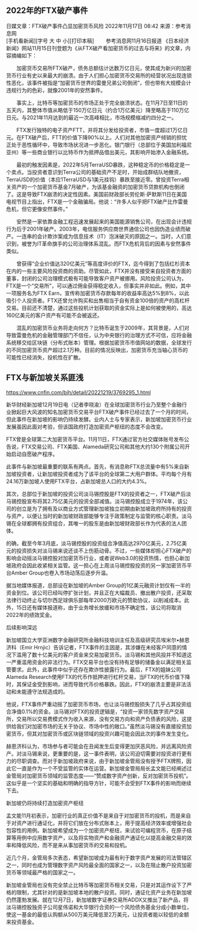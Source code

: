 

##  2022年的FTX破产事件

日媒文章：FTX破产事件凸显加密货币风险
2022年11月17日 08:42   来源：参考消息网   
[手机看新闻][字号 大 中 小][打印本稿]
　　参考消息网11月16日报道 《日本经济新闻》网站11月15日刊登题为《从FTX破产看加密货币的过去与将来》的文章，内容摘编如下：

　　加密货币交易所FTX破产，债务总额估计达数万亿日元，使其成为新兴的加密货币行业有史以来最大的崩溃。由于人们担心加密货币交易所的经营状况出现连锁性恶化，该事件被指是“加密货币世界的雷曼兄弟公司倒闭”，但也带有大规模会计违规行为的色彩，就像2001年的安然事件。

　　事实上，比特币等加密货币的市场正处于完全崩溃状态。在11月7日至11日的五天内，其整体市值从略低于150万亿日元（约合1万亿美元）降至略高于110万亿日元。与2021年11月达到的最近一次高峰相比，市场规模缩减约四分之一。

　　FTX发行独特的电子资产FTT，并将其分发给投资者，市值一度超过1万亿日元。在FTX破产后，FTT的价值下降90%以上。人们对其他加密资产倾销的担忧正处于恶性循环中，导致市场状况进一步恶化。银门银行（总部位于美国加利福尼亚州）等一些商业银行以比特币作为抵押品借出美元，其影响开始渗入金融系统。

　　最初的触发因素是，2022年5月TerraUSD暴跌，这种稳定币的价格稳定是一个卖点。当投资者意识到Terra公司的基础资产不足时，开始成群结队地撤资，TerraUSD的价值（本应1TerraUSD与1美元挂钩）暴跌至接近零。曾投资Terra相关资产的一个加密货币基金7月破产，为该基金融资的加密货币贷款机构也倒闭了。这是导致FTX崩溃的决定性因素。美国前财政部长劳伦斯·萨默斯11日在美国电视节目上指出，FTX是一个金融骗局。他说：“许多人似乎把FTX破产比作雷曼危机，但它更像安然事件。”

　　安然是一家依靠金融工程迅速发展起来的美国能源销售公司，在出现会计违规行为后于2001年破产。2003年，电信服务供应商世界通信公司也因伪造业绩而破产。一连串的会计欺诈案成为信息技术（IT）泡沫破灭的原因之一。当时，人们意识到，被誉为IT革命旗手的公司治理体系混乱。而FTX危机背后的因素与安然事件类似。

　　曾获得“企业价值达320亿美元”等高度评价的FTX，迄今得到了包括红杉资本在内的一些主要风险投资商的资助。尽管如此，FTX并没有接受来自投资者方面的董事，封闭的公司治理模式极有可能导致客户资产被挪用。风险投资公司认为，FTX是一个“交易所”，可以通过佣金获得稳定收入，但事实并非如此。例如，其中一项服务名为FTX Earn，宣传称加密货币存款每年的收益率高达5%到8%，以此吸引个人投资者。FTX还曾允许购买和出售相当于自有资金100倍的资产的高杠杆交易。目前还不清楚，通过这些投机计划获取的资金实际上是如何被使用的，高达160亿美元的客户资产有可能不会被返还。

　　混乱的加密货币业务将走向何方？比特币诞生于2009年，其背景是，人们对导致雷曼危机的金融管理部门不信任，认为中央银行的治理方式不可信，应将金融系统移交给区块链（分布式账本）管理。根据加密货币市值网站的数据，全球发行的不同加密货币资产超过2.1万种。目前的情况反映出，加密货币充当轴心货币的可能性已经消失，投机性在扩散。


## FTX与新加坡关系匪浅

https://www.cnfin.com/bjh/detail/20221219/3769295_1.html

新华财经新加坡12月19日电（记者李晓渝）在全球加密货币行业乃至整个金融行业掀起巨大风波的知名加密货币交易平台FTX破产事件已经过去了一个月的时间，但此事件在新加坡的影响仍持续发酵。业内人士与专家表示，新加坡加密货币行业发展虽因此面对考验，但该国政府打造加密资产枢纽的态度不会改变。



FTX曾是全球第二大加密货币平台。11月11日，FTX通过官方社交媒体账号发布公告说，FTX交易公司、FTX美国、Alameda研究公司和其他大约130个附属公司开始启动自愿破产程序。

此事件与新加坡最重要的联系有两点。首先，有消息称FTX总流量中有5%来自新加坡投资者，让新加坡投资者成为了该平台的全球第二大用户群体。平均每个月有24.16万新加坡人使用FTX平台，占新加坡总人口的大约4.3%。

其次，总部位于新加坡的投资公司淡马锡控股是FTX的投资者之一，FTX破产后淡马锡控股宣布将其2.75亿美元的投资全部减值。淡马锡控股成立于1974年，该公司的创立是为了拥有及以商业方式管理新加坡独立初期由新加坡政府所持有的投资与资产，以便让当时的新加坡财政部能够专注于政策制定与监管的核心职责。淡马锡在全球都拥有投资组合，其唯一的股东是由新加坡财政部长作为代表的法人团体。



的确，截至今年3月底，淡马锡控股的投资组合净值高达2970亿美元，2.75亿美元的投资损失对淡马锡来说还谈不上伤筋动骨。不过，一些媒体却担心FTX破产的影响会动摇淡马锡控股对加密货币行业，或者说Web3.0的投资热情，也担心新加坡政府会因此收紧相关监管。这一担心在上周淡马锡控股投资的另一家加密货币平台Amber Group也卷入市场动荡后逐步升温。

据当地媒体报道，总部设在新加坡的Amber Group的1亿美元融资计划仅有一半的资金到位。该公司已经叫停扩张计划，并且正在大幅裁员、撤出散户投资，还采取法律行动终止与切尔西足球俱乐部每年2000万欧元的赞助协议，以削减成本。此外，15日还有媒体报道称，由于业务增长放缓和市场不确定性，该公司将取消2022年的绩效奖金。

后续影响深远

新加坡国立大学亚洲数字金融研究所金融科技培训主任及高级研究员埃米尔•赫恩济科（Emir Hrnjic）告诉记者，FTX事件的主因是，其涉嫌在未经客户同意的情况下滥用了数十亿美元的客户资金来交易加密货币。淡马锡和其他风投并不知道这一严重滥用资金的非法行为。FTX交易平台也没有持有足够的储备金以满足相关监管要求。此外，此事件中似乎还存在欺诈性披露行为。最后，FTX的姐妹公司Alameda Research使用FTX的代币作抵押进行杠杆交易，当FTX的代币价值下降时，其保证金受到影响，进而导致代币价格暴跌。因此，FTX的崩溃主要是非法活动和未能遵守法规造成的。

他说，FTX事件严重动摇了加密货币市场，也让淡马锡控股损失了几乎占其投资组合净值0.1%的资金。淡马锡对FTX的投资逻辑是，“投资一家领先数字资产交易所，交易所以交易费模式作为收入来源，没有交易方向和资产负债表的风险，这提供给我们对加密市场的无关于协议、市场中性的敞口。”虽然淡马锡没有直接投资加密货币，但其对加密货币或区块链领域的投资兴趣可能会因此次的事件发生变化。

赫恩济科认为，市场参与者可能会在丑闻发生后变得更加厌恶风险，并远离风险资产。对淡马锡来说，更重要的是，这一事件表明，该公司迫切需要对投资进行更有力的尽职调查。而对于新加坡政府来说，由于新加坡金管局没有授予FTX牌照，因此它一直是作为一个不受监管的实体在运营。新加坡金管局局长孟文能已经阐述过金管局对加密货币领域的监管态度——“赞成数字资产创新，反对加密货币投机”。这似乎是一个坚实的基础和明确的指导方针，可能不会受到FTX事件的影响而继续下去。

新加坡仍将持续打造加密资产枢纽

孟文能11月初表示，加密行业的真正价值不是来自于对加密货币的投机，而是来自于对资产进行通证化，并将它们放在分布式账本上，用于提高经济效率或增强社会包容性的用例。新加坡希望成为一个加密资产枢纽，来试验可编程货币，在原子结算等用例中应用数字资产，以及将实物资产和金融资产通证化以提高金融交易的效率和降低风险，而不是来从事加密货币的交易和投机。

近几个月，金管局多次表态，希望新加坡成为最有利于数字资产发展的司法管辖区之一，同时也成为管理数字资产风险最全面的国家之一，以及在阻止散户投资加密货币等领域最严格的国家之一。

新加坡金管局也没有完全禁止比特币等加密货币相关交易，只是对其运作设下了严格的限制，尤其针对的是新加坡本地的散户投资。同时，通证化资产业务在新加坡仍然蓬勃发展。就在12月7日，新加坡数字证券交易所ADDX又推出了新产品，将淡马锡控股独资子公司星伟诺和大华银行合资的一个风险债务基金分成小数单位，使这一基金的最低认购额从500万美元降低至2万美元，让投资者能以较低的金额来投资基金。